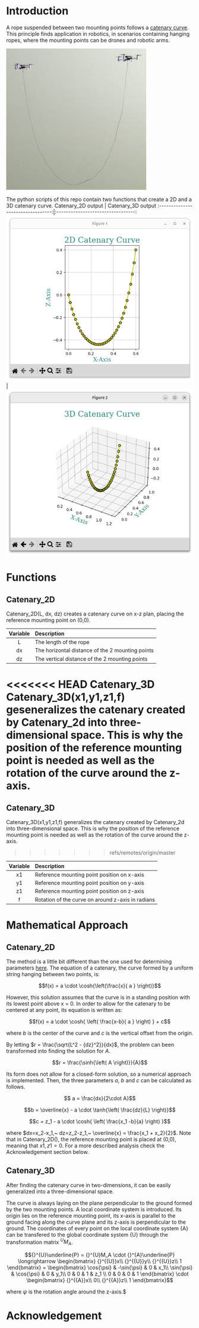 # Introduction
A rope suspended between two mounting points follows a [catenary curve](https://en.wikipedia.org/wiki/Catenary). This principle finds application in robotics, in scenarios containing hanging ropes, where the mounting points can be drones and robotic arms.

![](Images/HangingRopeFromSwarm.png)

The python scripts of this repo contain two functions that create a 2D and a 3D catenary curve.
Catenary_2D output | Catenary_3D output
:---------------------------------:|:---------------------------------:
![](Images/Catenary2D_example.png) | ![](Images/Catenary3D_example.png)

# Functions
## Catenary_2D
Catenary_2D(L, dx, dz) creates a catenary curve on x-z plan, placing the reference mounting point on (0,0).

| Variable | Description |
| :---: | :--- |
| L | The length of the rope |
| dx | The horizontal distance of the 2 mounting points |
| dz | The vertical distance of the 2 mounting points |

<<<<<<< HEAD
Catenary_3D
Catenary_3D(x1,y1,z1,f) geseneralizes the catenary created by Catenary_2d into three-dimensional space. This is why the position of the reference mounting point is needed as well as the rotation of the curve around the z-axis.
=======
## Catenary_3D
Catenary_3D(x1,y1,z1,f) generalizes the catenary created by Catenary_2d into three-dimensional space. This is why the position of the reference mounting point is needed as well as the rotation of the curve around the z-axis.
>>>>>>> refs/remotes/origin/master

| Variable | Description |
| :---: | :--- |
| x1 | Reference mounting point position on x-axis |
| y1 | Reference mounting point position on y-axis |
| z1 | Reference mounting point position on z-axis |
| f | Rotation of the curve on around z-axis in radians |


# Mathematical Approach
## Catenary_2D
The method is a little bit different than the one used for determining parameters [here](https://en.wikipedia.org/wiki/Catenary#Determining_parameters). The equation of a catenary, the curve formed by a uniform string hanging between two points, is:

$$f(x) =  a  \cdot \cosh{\left(\frac{x}{ a } \right)}$$

However, this solution assumes that the curve is in a standing position with its lowest point above x = 0.
In order to allow for the catenary to be centered at any point, its equation is written as:

$$f(x) =  a  \cdot \cosh{ \left( \frac{x-b}{ a } \right) } + c$$

where $b$ is the center of the curve and $c$ is the vertical offset from the origin.

By letting $r = \frac{\sqrt{L^2 - {dz}^2}}{dx}$, the problem can been transformed into finding the solution for $A$.

$$r = \frac{\sinh{\left( A \right)}}{A}$$

Its form does not allow for a closed-form solution, so a numerical approach is implemented. Then, the three parameters $a$, $b$ and $c$ can be calculated as follows.

$$ a  = \frac{dx}{2\cdot A}$$

$$b = \overline{x} -  a  \cdot \tanh{\left( \frac{dz}{L} \right)}$$

$$c = z_1 -  a  \cdot \cosh{ \left( \frac{x_1 -b}{a} \right) }$$

where $dx=x_2-x_1,~ dz=z_2-z_1,~ \overline{x} = \frac{x_1 + x_2}{2}$. Note that in Catenary_2D(), the reference mounting point is placed at (0,0), meaning that $x1,z1 = 0$. For a more described analysis check the Acknowledgement section below.


## Catenary_3D
After finding the catenary curve in two-dimensions, it can be easily generalized into a three-dimensional space. 

The curve is always laying on the plane perpendicular to the ground formed by the two mounting points. A local coordinate system is introduced. Its origin lies on the reference mounting point, its x-axis is parallel to the ground facing along the curve plane and its z-axis is perpendicular to the ground. The coordinates of every point on the local coordinate system {A} can be transfered to the global coordinate system {U} through the transformation matrix ${}^{U}M_A$.


```math
{}^{U}\underline{P} = {}^{U}M_A \cdot {}^{A}\underline{P}
\longrightarrow
\begin{bmatrix}
{}^{{U}}x\\
{}^{{U}}y\\
{}^{{U}}z\\
1
\end{bmatrix}
=
\begin{bmatrix}
\cos{\psi} & -\sin{\psi} & 0 & x_1\\
\sin{\psi} & \cos{\psi} & 0 & y_1\\
0 & 0 & 1 & z_1 \\
0 & 0 & 0 & 1
\end{bmatrix}
\cdot
\begin{bmatrix}
{}^{{A}}x\\
0\\
{}^{{A}}z\\
1
\end{bmatrix}
```
where $\psi$ is the rotation angle around the z-axis.$
# Acknowledgement

